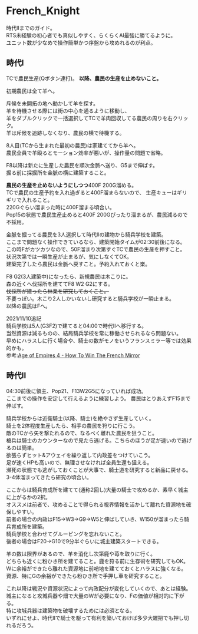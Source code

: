 # French_Knight

時代IIまでのガイド。  
RTS未経験の初心者でも真似しやすく、らくらくAI最強に勝てるように。  
ユニット数が少なめで操作簡単かつ序盤から攻めれるのが利点。

## 時代I
TCで農民生産(Qボタン連打)。
**以降、農民の生産を止めないこと。**

初期農民は全て羊へ。

斥候を未開拓の地へ動かして羊を探す。  
羊を待機させる際には街の中心を通るように移動し、  
羊をダブルクリックで一括選択してTCで羊肉回収してる農民の周りを右クリック。  
羊は斥候を追跡しなくなり、農民の横で待機する。

8人目(TCから生まれた最初の農民)は家建ててから羊へ。  
農民全員で羊殴るとモーション効率が悪いが、操作量の問題で省略。

F8以降は新たに生産した農民を順次金脈へ送り、G5まで伸ばす。  
掘る前に採掘所を金脈の横に建築すること。

**農民の生産を止めないようにしつつ**400F 200G溜める。  
TCで農民の生産予約を入れ過ぎると400F溜まらないので、
生産キューはギリギリで入れること。  
220Gぐらい溜まった時に400F溜まる頃合い。  
Pop15の状態で農民生産止めると400F 200Gぴったり溜まるが、農民減るので不採用。

金脈を掘ってる農民を3人選択して時代IIの建物から騎兵学校を建築。  
ここまで問題なく操作できているなら、建築開始タイムが02:30前後になる。  
この時Fがカツカツなので、50F溜まり次第すぐTCで農民の生産を押すこと。  
状況次第では一瞬生産が止まるが、気にしなくてOK。  
建築完了したら農民は金脈へ戻すこと。予約入れておくと楽。  

F8 G2(3人建築中)になったら、新規農民は木こりに。  
森の近くへ伐採所を建ててF8 W2 G2にする。  
~~伐採所が建ったら林業を研究しておくこと。~~  
不要っぽい。木こり2人しかいないし研究すると騎兵学校が一瞬止まる。  
以降の農民はFへ。  

2021/11/10追記  
騎兵学校は5人(G3F2)で建てると04:00で時代IIへ移行する。  
当然資源は減るものの、結局騎兵学校を常に稼働させられるなら問題ない。  
早めにハラスしに行く場合や、騎士の数がモノをいうフランスミラー等では効果的かも。  
参考:[Age of Empires 4 - How To Win The French Mirror](https://youtu.be/AuqaUoIRAVE)

## 時代II
04:30前後に領主、Pop21、F13W2G5になっていれば成功。  
ここまでの操作を安定して行えるように練習しよう。
農民はとりあえずF15まで伸ばす。

騎兵学校からは近衛騎士(以降、騎士)を絶やさず生産していく。  
騎士を2体程度生産したら、相手の農民を狩りに行こう。  
敵のTCから矢を撃たれるので、なるべく離れた農民を狙うこと。  
槍兵は騎士のカウンターなので見たら逃げる。こちらのほうが足が速いので逃げるのは簡単。  
欲張らずヒット&アウェイを繰り返して内政差をつけていこう。  
足が速くHPも高いので、無理させなければ全員生還も狙える。  
瀕死の状態でも逃がしておくことが大事で、騎士道を研究すると新品に戻せる。  
3-4体溜まってきたら研究の頃合い。  

ここからは騎兵育成所を建てて(通称2回し)大量の騎士で攻めるか、素早く城主に上がるかの2択。   
オススメは前者で、攻めることで得られる視界情報を活かして離れた資源地を確保しやすい。  
前者の場合の内政はF15->W3->G9->W5と伸ばしていき、W150が溜まったら騎兵育成所を建築。  
騎兵学校と合わせてグルーピングを忘れないこと。  
後者の場合はF20->G10で9分半ぐらいに城主建築スタートできる。  

羊の数は限界があるので、羊を消化し次第鹿や苺を取りに行く。    
どちらも近くに粉ひき所を建てること。鹿を狩る前に生存術を研究してもOK。  
Wに余裕ができたら離れた資源地に前哨地を建てておくとハラスに強くなる。  
資源、特にGの余裕ができたら粉ひき所で手押し車を研究すること。

これ以降は戦況や資源状況によって内政配分が変化していくので、あとは経験。  
城主になると攻城兵器や畑で大量のWが必要になり、Fの価値が相対的に下がる。  
特に攻城兵器は建築物を破壊するためには必須となる。  
いずれにせよ、時代IIで騎士を駆って有利を築いておけば多少大雑把でも押し切れるだろう。  